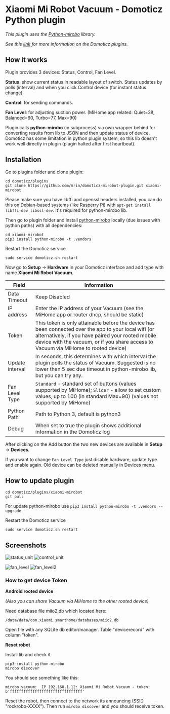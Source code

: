 # Xiaomi Mi Robot Vacuum - Domoticz Python plugin

*This plugin uses the [Python-mirobo](https://github.com/rytilahti/python-mirobo) library.*

*See this [link](https://www.domoticz.com/wiki/Using_Python_plugins) for more information on the Domoticz plugins.*

## How it works

Plugin provides 3 devices: Status, Control, Fan Level.

**Status**: show current status in readable layout of switch. Status updates by polls 
(interval) and when you click Control device (for instant status change).

**Control**: for sending commands.

**Fan Level**: for adjusting suction power. (MiHome app related: Quiet=38, Balanced=60, Turbo=77, Max=90)

Plugin calls **python-mirobo** (in subprocess) via own wrapper behind for converting results from lib to JSON and then update status of device.
Domoticz has some limitation in python plugin system, so this lib doesn't work well directly in plugin (plugin halted after first heartbeat).

## Installation

Go to plugins folder and clone plugin:
```
cd domoticz/plugins
git clone https://github.com/mrin/domoticz-mirobot-plugin.git xiaomi-mirobot
```

Please make sure you have libffi and openssl headers installed, you can do this on Debian-based systems (like Rasperry Pi) with ```apt-get install libffi-dev libssl-dev```.
It's required for python-mirobo lib.

Then go to plugin folder and install [python-mirobo](https://github.com/rytilahti/python-mirobo) locally (due issues with python paths) with all dependencies:
```
cd xiaomi-mirobot
pip3 install python-mirobo -t .vendors
```

Restart the Domoticz service
```
sudo service domoticz.sh restart
```

Now go to **Setup** -> **Hardware** in your Domoticz interface and add type with name **Xiaomi Mi Robot Vacuum**.

| Field | Information|
| ----- | ---------- |
| Data Timeout | Keep Disabled |
| IP address | Enter the IP address of your Vacuum (see the MiHome app or router dhcp, should be static) |
| Token |  This token is only attainable before the device has been connected over the app to your local wifi (or alternatively, if you have paired your rooted mobile device with the vacuum, or if you share access to Vacuum via MiHome to rooted device) |
| Update interval | In seconds, this determines with which interval the plugin polls the status of Vacuum. Suggested is no lower then 5 sec due timeout in python-mirobo lib, but you can try any.  |
| Fan Level Type | ```Standard``` - standard set of buttons (values supported by MiHome); ```Slider``` - allow to set custom values, up to 100 (in standard Max=90) (values not supported by MiHome)
| Python Path | Path to Python 3, default is python3 |
| Debug | When set to true the plugin shows additional information in the Domoticz log |

After clicking on the Add button the two new devices are available in **Setup** -> **Devices**.

If you want to change ```Fan Level Type``` just disable hardware, update type and enable again. Old device can be deleted manually in Devices menu.

## How to update plugin

```
cd domoticz/plugins/xiaomi-mirobot
git pull
```

For update python-mirobo use ```pip3 install python-mirobo -t .vendors --upgrade```

Restart the Domoticz service
```
sudo service domoticz.sh restart
```

## Screenshots

![status_unit](https://user-images.githubusercontent.com/93999/29568433-0da95692-8759-11e7-8706-344c02536d6a.png)
![control_unit](https://user-images.githubusercontent.com/93999/29568435-13645e10-8759-11e7-92d8-5fe130912c78.png)

![fan_level](https://user-images.githubusercontent.com/93999/29668575-6906ea22-88e9-11e7-8508-8f0ff48e2f78.png)
![fan_level2](https://user-images.githubusercontent.com/93999/29713051-86cd023c-89a5-11e7-83cc-5953b8cbbfa5.png)

### How to get device Token

**Android rooted device** 

*(Also you can share Vacuum via MiHome to the other rooted device)*

Need database file miio2.db which located here: 
```
/data/data/com.xiaomi.smarthome/databases/miio2.db 
```
Open file with any SQLite db editor/manager. Table "devicerecord" with column "token".

**Reset robot**

Install lib and check it
```
pip3 install python-mirobo
mirobo discover
```
You should see something like this:
```
mirobo.vacuum:  IP 192.168.1.12: Xiaomi Mi Robot Vacuum - token: b'ffffffffffffffffffffffffffffffff'
```

Reset the robot, then connect to the network its announcing (SSID "rockrobo-XXXX"). 
Then run ```mirobo discover``` and you should receive token.
